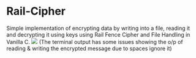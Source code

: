 # Rail-Cipher
Simple implementation of encrypting data by writing into a file, reading it and decrypting it using keys using Rail Fence Cipher and File Handling in Vanilla C. 
![]('https://github.com/AAbhijithA/Rail-Cipher/blob/main/Railway_Fence_op.png')
(The terminal output has some issues showing the o/p of reading & writing the encrypted message due to spaces ignore it)

